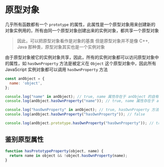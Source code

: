 # 原型对象

几乎所有函数都有一个 `prototype` 的属性，此属性是一个原型对象用来创建新的对象实例用的，所有由同一个原型对象创建出来的实例对象，都共享一个原型对象

> 因此，可以把原型对象看作是对象的基类
> 但是原型对象并不是像 C++, Java 那种类，原型对象其实也是一个实例对象

由于原型对象被它的实例对象共享，因此，所有的实例对象都可以访问原型对象中的属性，如 `hasOwnProperty` 方法是被定义在 `Object` 这个原型对象中，因此所有 JavaScript 实例对象都可以调用 `hasOwnProperty` 方法

```js
const anObject = {
  name: 'object',
};

console.log("name" in anObject); // true, name 属性存在于 anObject 的自有属性中
console.log(anObject.hasOwnProperty("name")); // true, name 属性存在于 anObject 的自有属性中

console.log("hasOwnProperty" in anObject); // true, hasOwnProperty 方法存在与 anObject 原型对象 Object 中
console.log(anObject.hasOwnProperty("hasOwnProperty")); // false

console.log(anObject.prototype.hasOwnProperty("hasOwnProperty")); // true
```

## 鉴别原型属性

```js
function hasPrototypeProperty(object, name) {
  return name in object && !object.hasOwnProperty(name);
}
```

